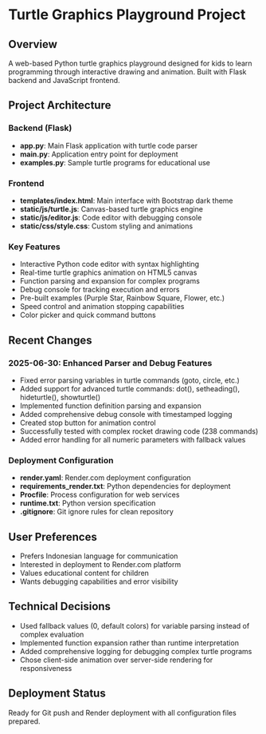 # Turtle Graphics Playground Project

## Overview
A web-based Python turtle graphics playground designed for kids to learn programming through interactive drawing and animation. Built with Flask backend and JavaScript frontend.

## Project Architecture

### Backend (Flask)
- **app.py**: Main Flask application with turtle code parser
- **main.py**: Application entry point for deployment
- **examples.py**: Sample turtle programs for educational use

### Frontend
- **templates/index.html**: Main interface with Bootstrap dark theme
- **static/js/turtle.js**: Canvas-based turtle graphics engine
- **static/js/editor.js**: Code editor with debugging console
- **static/css/style.css**: Custom styling and animations

### Key Features
- Interactive Python code editor with syntax highlighting
- Real-time turtle graphics animation on HTML5 canvas
- Function parsing and expansion for complex programs
- Debug console for tracking execution and errors
- Pre-built examples (Purple Star, Rainbow Square, Flower, etc.)
- Speed control and animation stopping capabilities
- Color picker and quick command buttons

## Recent Changes

### 2025-06-30: Enhanced Parser and Debug Features
- Fixed error parsing variables in turtle commands (goto, circle, etc.)
- Added support for advanced turtle commands: dot(), setheading(), hideturtle(), showturtle()
- Implemented function definition parsing and expansion
- Added comprehensive debug console with timestamped logging
- Created stop button for animation control
- Successfully tested with complex rocket drawing code (238 commands)
- Added error handling for all numeric parameters with fallback values

### Deployment Configuration
- **render.yaml**: Render.com deployment configuration
- **requirements_render.txt**: Python dependencies for deployment
- **Procfile**: Process configuration for web services
- **runtime.txt**: Python version specification
- **.gitignore**: Git ignore rules for clean repository

## User Preferences
- Prefers Indonesian language for communication
- Interested in deployment to Render.com platform
- Values educational content for children
- Wants debugging capabilities and error visibility

## Technical Decisions
- Used fallback values (0, default colors) for variable parsing instead of complex evaluation
- Implemented function expansion rather than runtime interpretation
- Added comprehensive logging for debugging complex turtle programs
- Chose client-side animation over server-side rendering for responsiveness

## Deployment Status
Ready for Git push and Render deployment with all configuration files prepared.